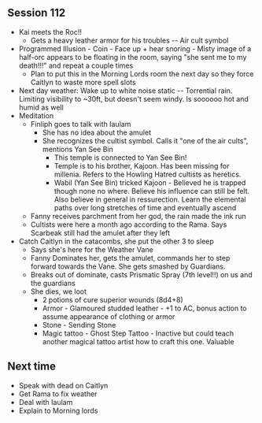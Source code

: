 ## Session 112
* Kai meets the Roc!!
  * Gets a heavy leather armor for his troubles -- Air cult symbol
* Programmed Illusion - Coin - Face up + hear snoring - Misty image of a half-orc appears to be floating in the room, saying "she sent me to my death!!!" and repeat a couple times
  * Plan to put this in the Morning Lords room the next day so they force Caitlyn to waste more spell slots
* Next day weather: Wake up to white noise static -- Torrential rain. Limiting visibility to ~30ft, but doesn't seem windy. Is soooooo hot and humid as well
* Meditation
  * Finliph goes to talk with Iaulam
    * She has no idea about the amulet
    * She recognizes the cultist symbol. Calls it "one of the air cults", mentions Yan See Bin
      * This temple is connected to Yan See Bin!
      * Temple is to his brother, Kajoon. Has been missing for millenia. Refers to the Howling Hatred cultists as heretics.
      * Wabil (Yan See Bin) tricked Kajoon - Believed he is trapped though none no where. Believe his influence can still be felt. Also believe in general in ressurection. Learn the elemental paths over long stretches of time and eventually ascend
  * Fanny receives parchment from her god, the rain made the ink run
  * Cultists were here a month ago according to the Rama. Says Scarbeak still had the amulet after they left
* Catch Caitlyn in the catacombs, she put the other 3 to sleep
  * Says she's here for the Weather Vane
  * Fanny Dominates her, gets the amulet, commands her to step forward towards the Vane. She gets smashed by Guardians.
  * Breaks out of dominate, casts Prismatic Spray (7th level!!) on us and the guardians
  * She dies, we loot
    * 2 potions of cure superior wounds (8d4+8)
    * Armor - Glamoured studded leather - +1 to AC, bonus action to assume appearance of clothing or armor
    * Stone - Sending Stone
    * Magic tattoo - Ghost Step Tattoo - Inactive but could teach another magical tattoo artist how to craft this one. Valuable

## Next time
* Speak with dead on Caitlyn
* Get Rama to fix weather
* Deal with Iaulam
* Explain to Morning lords